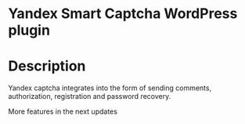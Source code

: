 # Yandex Smart Captcha WordPress plugin

# Description
Yandex captcha integrates into the form of sending comments, authorization, registration and password recovery.

More features in the next updates

